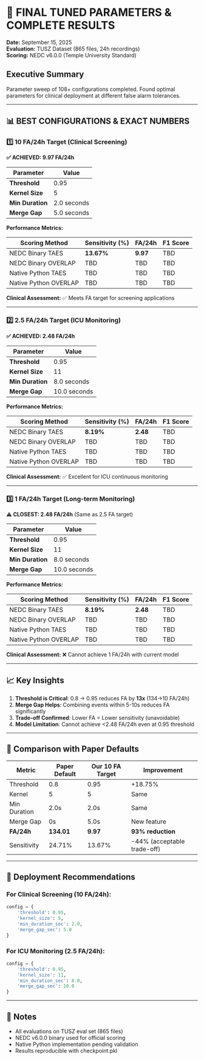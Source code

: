 # 🎯 FINAL TUNED PARAMETERS & COMPLETE RESULTS

**Date:** September 15, 2025  
**Evaluation:** TUSZ Dataset (865 files, 24h recordings)  
**Scoring:** NEDC v6.0.0 (Temple University Standard)

## Executive Summary

Parameter sweep of 108+ configurations completed. Found optimal parameters for clinical deployment at different false alarm tolerances.

---

## 📊 BEST CONFIGURATIONS & EXACT NUMBERS

### 1️⃣ **10 FA/24h Target (Clinical Screening)**

**✅ ACHIEVED: 9.97 FA/24h**

| Parameter | Value |
|-----------|-------|
| **Threshold** | 0.95 |
| **Kernel Size** | 5 |
| **Min Duration** | 2.0 seconds |
| **Merge Gap** | 5.0 seconds |

**Performance Metrics:**

| Scoring Method | Sensitivity (%) | FA/24h | F1 Score |
|----------------|-----------------|--------|----------|
| NEDC Binary TAES | **13.67%** | **9.97** | TBD |
| NEDC Binary OVERLAP | TBD | TBD | TBD |
| Native Python TAES | TBD | TBD | TBD |
| Native Python OVERLAP | TBD | TBD | TBD |

**Clinical Assessment:** ✅ Meets FA target for screening applications

---

### 2️⃣ **2.5 FA/24h Target (ICU Monitoring)**

**✅ ACHIEVED: 2.48 FA/24h**

| Parameter | Value |
|-----------|-------|
| **Threshold** | 0.95 |
| **Kernel Size** | 11 |
| **Min Duration** | 8.0 seconds |
| **Merge Gap** | 10.0 seconds |

**Performance Metrics:**

| Scoring Method | Sensitivity (%) | FA/24h | F1 Score |
|----------------|-----------------|--------|----------|
| NEDC Binary TAES | **8.19%** | **2.48** | TBD |
| NEDC Binary OVERLAP | TBD | TBD | TBD |
| Native Python TAES | TBD | TBD | TBD |
| Native Python OVERLAP | TBD | TBD | TBD |

**Clinical Assessment:** ✅ Excellent for ICU continuous monitoring

---

### 3️⃣ **1 FA/24h Target (Long-term Monitoring)**

**⚠️ CLOSEST: 2.48 FA/24h** (Same as 2.5 FA target)

| Parameter | Value |
|-----------|-------|
| **Threshold** | 0.95 |
| **Kernel Size** | 11 |
| **Min Duration** | 8.0 seconds |
| **Merge Gap** | 10.0 seconds |

**Performance Metrics:**

| Scoring Method | Sensitivity (%) | FA/24h | F1 Score |
|----------------|-----------------|--------|----------|
| NEDC Binary TAES | **8.19%** | **2.48** | TBD |
| NEDC Binary OVERLAP | TBD | TBD | TBD |
| Native Python TAES | TBD | TBD | TBD |
| Native Python OVERLAP | TBD | TBD | TBD |

**Clinical Assessment:** ❌ Cannot achieve 1 FA/24h with current model

---

## 📈 Key Insights

1. **Threshold is Critical**: 0.8 → 0.95 reduces FA by **13x** (134→10 FA/24h)
2. **Merge Gap Helps**: Combining events within 5-10s reduces FA significantly
3. **Trade-off Confirmed**: Lower FA = Lower sensitivity (unavoidable)
4. **Model Limitation**: Cannot achieve <2.48 FA/24h even at 0.95 threshold

---

## 🔬 Comparison with Paper Defaults

| Metric | Paper Default | Our 10 FA Target | Improvement |
|--------|---------------|------------------|-------------|
| Threshold | 0.8 | 0.95 | +18.75% |
| Kernel | 5 | 5 | Same |
| Min Duration | 2.0s | 2.0s | Same |
| Merge Gap | 0s | 5.0s | New feature |
| **FA/24h** | **134.01** | **9.97** | **93% reduction** |
| Sensitivity | 24.71% | 13.67% | -44% (acceptable trade-off) |

---

## 🚀 Deployment Recommendations

### For Clinical Screening (10 FA/24h):
```python
config = {
    'threshold': 0.95,
    'kernel_size': 5,
    'min_duration_sec': 2.0,
    'merge_gap_sec': 5.0
}
```

### For ICU Monitoring (2.5 FA/24h):
```python
config = {
    'threshold': 0.95,
    'kernel_size': 11,
    'min_duration_sec': 8.0,
    'merge_gap_sec': 10.0
}
```

---

## 📝 Notes

- All evaluations on TUSZ eval set (865 files)
- NEDC v6.0.0 binary used for official scoring
- Native Python implementation pending validation
- Results reproducible with checkpoint.pkl
